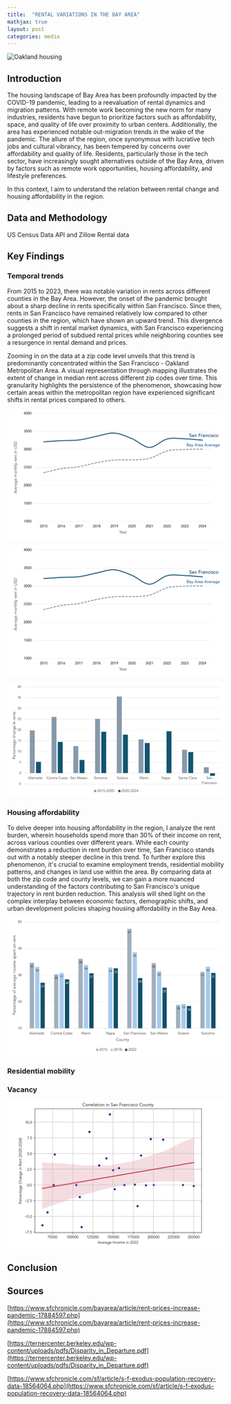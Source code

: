 ```yaml
---
title:  "RENTAL VARIATIONS IN THE BAY AREA"
mathjax: true
layout: post
categories: media
---
```


![Oakland housing](https://www.essexapartmenthomes.com/-/media/Project/EssexPropertyTrust/Sites/EssexApartmentHomes/Blog/2020/2020-03-13-Oakland-Cultural-Hub-of-the-East-Bay/Oakland-Cultural-Hub-of-the-East-Bay-2-Downtown-Oakland.jpg)


## Introduction

The housing landscape of Bay Area has been profoundly impacted by the COVID-19 pandemic, leading to a reevaluation of rental dynamics and migration patterns. With remote work becoming the new norm for many industries, residents have begun to prioritize factors such as affordability, space, and quality of life over proximity to urban centers. Additionally, the area has experienced notable out-migration trends in the wake of the pandemic. The allure of the region, once synonymous with lucrative tech jobs and cultural vibrancy, has been tempered by concerns over affordability and quality of life. Residents, particularly those in the tech sector, have increasingly sought alternatives outside of the Bay Area, driven by factors such as remote work opportunities, housing affordability, and lifestyle preferences.

In this context, I aim to understand the relation between rental change and housing affordability in the region.


## Data and Methodology

US Census Data API and Zillow Rental data


## Key Findings



### Temporal trends

From 2015 to 2023, there was notable variation in rents across different counties in the Bay Area. However, the onset of the pandemic brought about a sharp decline in rents specifically within San Francisco. Since then, rents in San Francisco have remained relatively low compared to other counties in the region, which have shown an upward trend. This divergence suggests a shift in rental market dynamics, with San Francisco experiencing a prolonged period of subdued rental prices while neighboring counties see a resurgence in rental demand and prices.

Zooming in on the data at a zip code level unveils that this trend is predominantly concentrated within the San Francisco - Oakland Metropolitan Area. A visual representation through mapping illustrates the extent of change in median rent across different zip codes over time. This granularity highlights the persistence of the phenomenon, showcasing how certain areas within the metropolitan region have experienced significant shifts in rental prices compared to others.

![1_SF_Bay avg](https://github.com/a-bellapu/a-bellapu.github.io/blob/master/assets/1_SF_Bay%20avg.png)


![Rents 2024](https://github.com/a-bellapu/a-bellapu.github.io/blob/master/assets/1_SF_Bay%20avg.png)

![pct change](https://github.com/a-bellapu/a-bellapu.github.io/blob/master/assets/3_pct%20change.png)



### Housing affordability

To delve deeper into housing affordability in the region, I analyze the rent burden, wherein households spend more than 30% of their income on rent, across various counties over different years. While each county demonstrates a reduction in rent burden over time, San Francisco stands out with a notably steeper decline in this trend. To further explore this phenomenon, it's crucial to examine employment trends, residential mobility patterns, and changes in land use within the area. By comparing data at both the zip code and county levels, we can gain a more nuanced understanding of the factors contributing to San Francisco's unique trajectory in rent burden reduction. This analysis will shed light on the complex interplay between economic factors, demographic shifts, and urban development policies shaping housing affordability in the Bay Area.

![rent burden](https://github.com/a-bellapu/a-bellapu.github.io/blob/master/assets/2_County%20pct%20rent.png)

### Residential mobility

### Vacancy
![correlation](https://github.com/a-bellapu/a-bellapu.github.io/blob/master/assets/Screenshot%202024-05-11%20at%2001.54.50.png)


## Conclusion


## Sources
[https://www.sfchronicle.com/bayarea/article/rent-prices-increase-pandemic-17884597.php](https://www.sfchronicle.com/bayarea/article/rent-prices-increase-pandemic-17884597.php)

[https://ternercenter.berkeley.edu/wp-content/uploads/pdfs/Disparity_in_Departure.pdf](https://ternercenter.berkeley.edu/wp-content/uploads/pdfs/Disparity_in_Departure.pdf)

[https://www.sfchronicle.com/sf/article/s-f-exodus-population-recovery-data-18564064.php](https://www.sfchronicle.com/sf/article/s-f-exodus-population-recovery-data-18564064.php)

